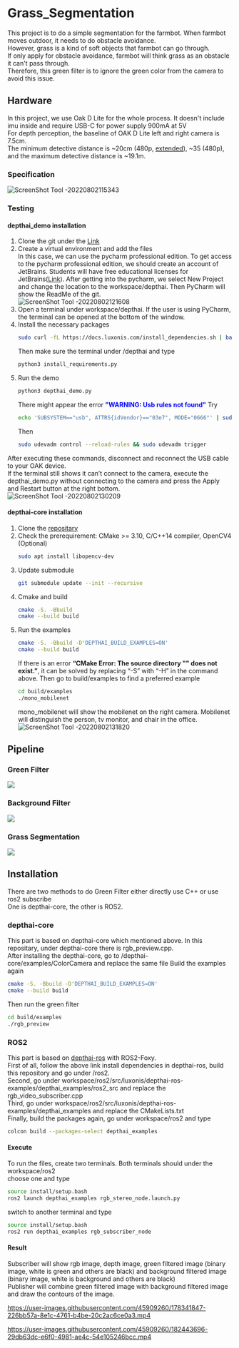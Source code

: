 # Grass_Segmentation
This project is to do a simple segmentation for the farmbot. When farmbot moves outdoor, it needs to do obstacle avoidance.   
However, grass is a kind of soft objects that farmbot can go through.  
If only apply for obstacle avoidance, farmbot will think grass as an obstacle it can't pass through.  
Therefore, this green filter is to ignore the green color from the camera to avoid this issue.  

## Hardware
In this project, we use Oak D Lite for the whole process. It doesn't include imu inside and require USB-C for power supply 900mA at 5V  
For depth perception, the baseline of OAK D Lite left and right camera is 7.5cm.   
The minimum detective distance is ~20cm (480p, [extended](https://docs.luxonis.com/projects/api/en/latest/components/nodes/stereo_depth/#currently-configurable-blocks)), ~35 (480p), and the maximum detective distance is ~19.1m.  
### Specification
![ScreenShot Tool -20220802115343](https://user-images.githubusercontent.com/45909260/182418457-10c3710a-7dac-4790-b87a-8a0fcc73dd66.png)  
### Testing
#### depthai_demo installation
1. Clone the git under the [Link](https://github.com/luxonis/depthai.git)  
2. Create a virtual environment and add the files  
   In this case, we can use the pycharm professional edition. To get access to the pycharm professional edition, we should create an account of JetBrains. Students will have free educational licenses for JetBrains([Link](https://www.jetbrains.com/community/education/#students)). After getting into the pycharm, we select New Project and change the location to the workspace/depthai. Then PyCharm will show the ReadMe of the git.  
![ScreenShot Tool -20220802121608](https://user-images.githubusercontent.com/45909260/182423244-b2b27382-18b4-402b-9e34-464f2f16e2a5.png)  
3. Open a terminal under workspace/depthai. If the user is using PyCharm, the terminal can be opened at the bottom of the window.  
4. Install the necessary packages
   ```bash
   sudo curl -fL https://docs.luxonis.com/install_dependencies.sh | bash
   ```
   Then make sure the terminal under /depthai and type
   ```bash
   python3 install_requirements.py
   ```
5. Run the demo  
   ```bash
   python3 depthai_demo.py
   ```
   There might appear the error <span style="color:blue"> **"WARNING: Usb rules not found"** </span>
   Try
   ```bash
   echo 'SUBSYSTEM=="usb", ATTRS{idVendor}=="03e7", MODE="0666"' | sudo tee /etc/udev/rules.d/80-movidius.rules
   ```
   Then
   ```bash
   sudo udevadm control --reload-rules && sudo udevadm trigger
   ```
After executing these commands, disconnect and reconnect the USB cable to your OAK device.   
If the terminal still shows it can’t connect to the camera, execute the depthai_demo.py without connecting to the camera and press the Apply and Restart button at the right bottom.  
![ScreenShot Tool -20220802130209](https://user-images.githubusercontent.com/45909260/182432702-6bb590bb-5213-42b5-8215-6208f689e1f6.png)

#### depthai-core installation
1. Clone the [repositary](https://github.com/luxonis/depthai-core.git)
2. Check the prerequirement: CMake >= 3.10, C/C++14 compiler, OpenCV4 (Optional)
   ```bash
   sudo apt install libopencv-dev
   ```
3. Update submodule
   ```bash
   git submodule update --init --recursive
   ```
4. Cmake and build
   ```bash
   cmake -S. -Bbuild 
   cmake --build build
   ```
5. Run the examples
   ```bash
   cmake -S. -Bbuild -D'DEPTHAI_BUILD_EXAMPLES=ON'
   cmake --build build
   ```
   If there is an error **“CMake Error: The source directory "" does not exist.”**, it can be solved by replacing “-S” with “-H” in the command above. 
   Then go to build/examples to find a preferred example
   ```bash
   cd build/examples
   ./mono_mobilenet
   ```
   mono_mobilenet will show the mobilenet on the right camera. Mobilenet will distinguish the person, tv monitor, and chair in the office.  
   ![ScreenShot Tool -20220802131820](https://user-images.githubusercontent.com/45909260/182435378-375a6e6a-0b2a-47d3-9a65-a740947da651.png)


## Pipeline
### Green Filter  
![](image/pipeline.png)  
### Background Filter  
![](image/Pipeline.png)  
### Grass Segmentation   
![](image/final.png)

## Installation
There are two methods to do Green Filter either directly use C++ or use ros2 subscribe  
One is depthai-core, the other is ROS2.  

### depthai-core
This part is based on depthai-core which mentioned above. 
In this repositary, under depthai-core there is rgb_preview.cpp.  
After installing the depthai-core, go to /depthai-core/examples/ColorCamera and replace the same file
Build the examples again
```bash
cmake -S. -Bbuild -D'DEPTHAI_BUILD_EXAMPLES=ON'
cmake --build build
```
Then run the green filter
```bash
cd build/examples
./rgb_preview
```

### ROS2
This part is based on [depthai-ros](https://github.com/luxonis/depthai-ros) with ROS2-Foxy.    
First of all, follow the above link install dependencies in depthai-ros, build this repository and go under /ros2.  
Second, go under workspace/ros2/src/luxonis/depthai-ros-examples/depthai_examples/ros2_src and replace the rgb_video_subscriber.cpp  
Third, go under workspace/ros2/src/luxonis/depthai-ros-examples/depthai_examples and replace the CMakeLists.txt  
Finally, build the packages again, go under workspace/ros2 and type  
```bash
colcon build --packages-select depthai_examples
```

#### Execute
To run the files, create two terminals. Both terminals should under the workspace/ros2  
choose one and type  
```bash
source install/setup.bash  
ros2 launch depthai_examples rgb_stereo_node.launch.py  
```
switch to another terminal and type  
```bash
source install/setup.bash
ros2 run depthai_examples rgb_subscriber_node
```

#### Result
Subscriber will show rgb image, depth image, green filtered image (binary image, white is green and others are black) and background filtered image (binary image, white is background and others are black)  
Publisher will combine green filtered image with background filtered image and draw the contours of the image.    

https://user-images.githubusercontent.com/45909260/178341847-226bb57a-8e1c-4761-b4be-20c2ac6ce0a3.mp4


https://user-images.githubusercontent.com/45909260/182443696-29db63dc-e6f0-4981-ae4c-54e105246bcc.mp4


